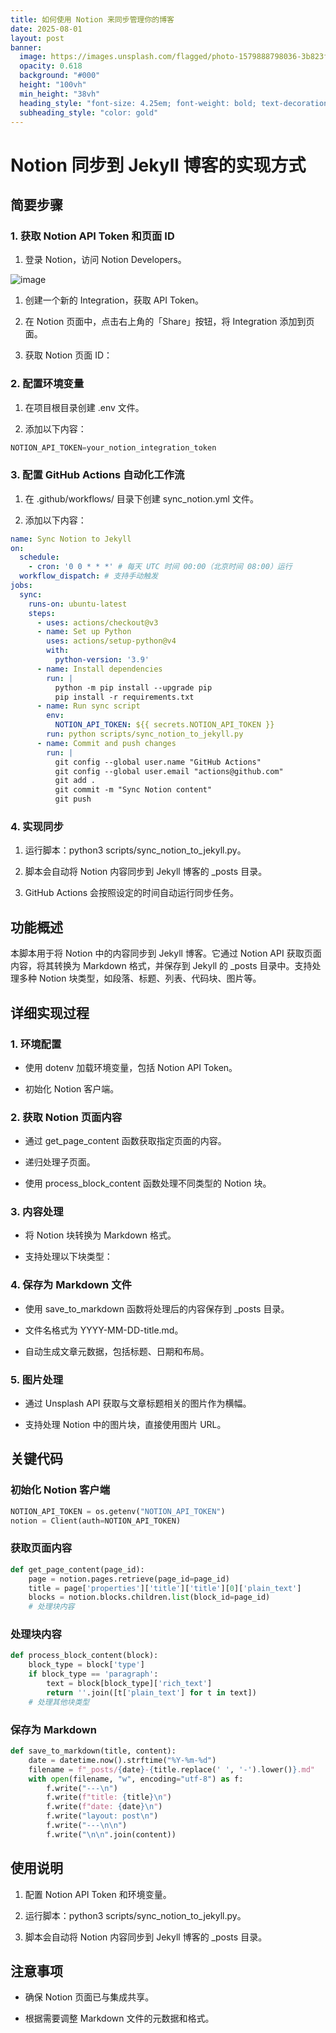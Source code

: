 ```yaml
---
title: 如何使用 Notion 来同步管理你的博客
date: 2025-08-01
layout: post
banner:
  image: https://images.unsplash.com/flagged/photo-1579888798036-3b823ff1a2f5?crop=entropy&cs=tinysrgb&fit=max&fm=jpg&ixid=M3w2OTIwMzJ8MHwxfHJhbmRvbXx8fHx8fHx8fDE3NTQwNjU4NTd8&ixlib=rb-4.1.0&q=80&w=1080
  opacity: 0.618
  background: "#000"
  height: "100vh"
  min_height: "38vh"
  heading_style: "font-size: 4.25em; font-weight: bold; text-decoration: underline"
  subheading_style: "color: gold"
---
```


# Notion 同步到 Jekyll 博客的实现方式

## 简要步骤

### 1. 获取 Notion API Token 和页面 ID

1. 登录 Notion，访问 Notion Developers。

![image](https://prod-files-secure.s3.us-west-2.amazonaws.com/a7a0cc5a-89b9-4cda-8686-1fba0ca52f40/d19c1afe-dea5-4312-9333-786b0ba83054/image.png?X-Amz-Algorithm=AWS4-HMAC-SHA256&X-Amz-Content-Sha256=UNSIGNED-PAYLOAD&X-Amz-Credential=ASIAZI2LB4666WUPRBWL%2F20250801%2Fus-west-2%2Fs3%2Faws4_request&X-Amz-Date=20250801T163056Z&X-Amz-Expires=3600&X-Amz-Security-Token=IQoJb3JpZ2luX2VjEMn%2F%2F%2F%2F%2F%2F%2F%2F%2F%2FwEaCXVzLXdlc3QtMiJHMEUCIDSlhyeAaNzIKhZOSP3Eiowrctas1rrs%2BflvAva%2FXhrfAiEA%2Fjjmd4URH3Fq8GyybH5qavfHZAln0wNb%2FXXK394KwVMqiAQI8v%2F%2F%2F%2F%2F%2F%2F%2F%2F%2FARAAGgw2Mzc0MjMxODM4MDUiDAcUBZgy7OjXQ3V4mCrcA907gHvp6yk1QQbSjmM%2B%2BLH5VhXLrjLD3h58fbDukJIBCOTnLkPy5pOEZwvrg6RE4VKS%2BUUu59WmtKV79KrdVkJWo1IAQu%2BeCNQnP6ZfLvTEvs0VfIK0sibyA825iTjYIRkWNKv6ksmmGphOLs%2BvqrneHUfTo5e3Dp2FBK%2BodoTR6t3f9hGORryd02CdZ22diNcYX7KY9yaR4n7Z1RXNqc3D0whDJrzre0rprPe%2B99xTbT8O6Y97XO30mEn4wUQFJBS6lhmdyAWwPVAe0wCpjl7yn2af1zAcUMZuB1civMB8NxciLEc415mrEG64cScZFxnRFCBiZ%2F%2Fdz43AAZeI4kjK8GvcMWXx1LddtHAQHPpGJ87WnRWS8b95cQ2FSuLo5fk3R4oFpkYCzKHb9f2Y0sWHP6Gal0Lz3UMIevYoItdGDMImwaOjHbRRb8jhoFcZaDz7RzXxW4yykA43992J%2BcrzKP2ac0EsjUKjw8oMhriGV6Iy%2BHLbksEn%2FzkrLHMeZ%2BaZMS3VuTEDbvijTaiHiEJZ2TikLQ65pQP3y9tAW6QVJ%2F9hWyVCHX%2F19hNrX%2B3oQbFA1A81hmdSLb6g0OjmmZbb5IcdsdUjx4Mmh9B6qSkAPWy8%2BM6Wl%2Bu%2BFEK0MOzVs8QGOqUBDxLoRdbimPIUTGFhL3qo2NfU9aBVrrXwlSZ%2FGQQcmqptmgO%2BnJ51thcIAsx5Q%2BqhnCW%2F2n3ES3fIkTb%2BP0hTwNfJoLpclapq89yG7NJu7bvJdNX9qtUqqeRK04OT2vbLg2TVGzV4AAleCy2zgpzsyKJSKr1L7Fnh35On2PUNUtk6bIRsRIKD5osKKLlQdp6T3OE1EkSjTdRPoWxrgy0hDjfBP4bK&X-Amz-Signature=cd8825f5d7acf2a510c4f7fde8b979f8ec94473cd48148ea882f80805651e8d9&X-Amz-SignedHeaders=host&x-amz-checksum-mode=ENABLED&x-id=GetObject)

1. 创建一个新的 Integration，获取 API Token。

1. 在 Notion 页面中，点击右上角的「Share」按钮，将 Integration 添加到页面。

1. 获取 Notion 页面 ID：


### 2. 配置环境变量

1. 在项目根目录创建 .env 文件。

1. 添加以下内容：

```javascript
NOTION_API_TOKEN=your_notion_integration_token
```

### 3. 配置 GitHub Actions 自动化工作流

1. 在 .github/workflows/ 目录下创建 sync_notion.yml 文件。

1. 添加以下内容：

```yaml
name: Sync Notion to Jekyll
on:
  schedule:
    - cron: '0 0 * * *' # 每天 UTC 时间 00:00（北京时间 08:00）运行
  workflow_dispatch: # 支持手动触发
jobs:
  sync:
    runs-on: ubuntu-latest
    steps:
      - uses: actions/checkout@v3
      - name: Set up Python
        uses: actions/setup-python@v4
        with:
          python-version: '3.9'
      - name: Install dependencies
        run: |
          python -m pip install --upgrade pip
          pip install -r requirements.txt
      - name: Run sync script
        env:
          NOTION_API_TOKEN: ${{ secrets.NOTION_API_TOKEN }}
        run: python scripts/sync_notion_to_jekyll.py
      - name: Commit and push changes
        run: |
          git config --global user.name "GitHub Actions"
          git config --global user.email "actions@github.com"
          git add .
          git commit -m "Sync Notion content"
          git push
```

### 4. 实现同步

1. 运行脚本：python3 scripts/sync_notion_to_jekyll.py。

1. 脚本会自动将 Notion 内容同步到 Jekyll 博客的 _posts 目录。

1. GitHub Actions 会按照设定的时间自动运行同步任务。

## 功能概述

本脚本用于将 Notion 中的内容同步到 Jekyll 博客。它通过 Notion API 获取页面内容，将其转换为 Markdown 格式，并保存到 Jekyll 的 _posts 目录中。支持处理多种 Notion 块类型，如段落、标题、列表、代码块、图片等。

## 详细实现过程

### 1. 环境配置

- 使用 dotenv 加载环境变量，包括 Notion API Token。

- 初始化 Notion 客户端。

### 2. 获取 Notion 页面内容

- 通过 get_page_content 函数获取指定页面的内容。

- 递归处理子页面。

- 使用 process_block_content 函数处理不同类型的 Notion 块。

### 3. 内容处理

- 将 Notion 块转换为 Markdown 格式。

- 支持处理以下块类型：


### 4. 保存为 Markdown 文件

- 使用 save_to_markdown 函数将处理后的内容保存到 _posts 目录。

- 文件名格式为 YYYY-MM-DD-title.md。

- 自动生成文章元数据，包括标题、日期和布局。

### 5. 图片处理

- 通过 Unsplash API 获取与文章标题相关的图片作为横幅。

- 支持处理 Notion 中的图片块，直接使用图片 URL。

## 关键代码

### 初始化 Notion 客户端

```python
NOTION_API_TOKEN = os.getenv("NOTION_API_TOKEN")
notion = Client(auth=NOTION_API_TOKEN)
```

### 获取页面内容

```python
def get_page_content(page_id):
    page = notion.pages.retrieve(page_id=page_id)
    title = page['properties']['title']['title'][0]['plain_text']
    blocks = notion.blocks.children.list(block_id=page_id)
    # 处理块内容
```

### 处理块内容

```python
def process_block_content(block):
    block_type = block['type']
    if block_type == 'paragraph':
        text = block[block_type]['rich_text']
        return ''.join([t['plain_text'] for t in text])
    # 处理其他块类型
```

### 保存为 Markdown

```python
def save_to_markdown(title, content):
    date = datetime.now().strftime("%Y-%m-%d")
    filename = f"_posts/{date}-{title.replace(' ', '-').lower()}.md"
    with open(filename, "w", encoding="utf-8") as f:
        f.write("---\n")
        f.write(f"title: {title}\n")
        f.write(f"date: {date}\n")
        f.write("layout: post\n")
        f.write("---\n\n")
        f.write("\n\n".join(content))
```

## 使用说明

1. 配置 Notion API Token 和环境变量。

1. 运行脚本：python3 scripts/sync_notion_to_jekyll.py。

1. 脚本会自动将 Notion 内容同步到 Jekyll 博客的 _posts 目录。

## 注意事项

- 确保 Notion 页面已与集成共享。

- 根据需要调整 Markdown 文件的元数据和格式。